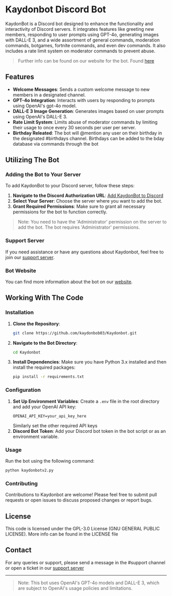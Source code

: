 # Kaydonbot Discord Bot

KaydonBot is a Discord bot designed to enhance the functionality and interactivity of Discord servers. It integrates features like greeting new members, responding to user prompts using GPT-4o, generating images with DALL-E 3, and a wide assortment of general commands, moderation commands, botgames, fortnite commands, and even dev commands. It also includes a rate limit system on moderator commands to prevent abuse. 

> Further info can be found on our website for the bot. Found [here](https://kaydonbot.xyz/)

## Features

- **Welcome Messages**: Sends a custom welcome message to new members in a designated channel.
- **GPT-4o Integration**: Interacts with users by responding to prompts using OpenAI's gpt-4o model.
- **DALL-E 3 Image Generation**: Generates images based on user prompts using OpenAI's DALL-E 3.
- **Rate Limit System**: Limits abuse of moderator commands by limiting their usage to once every 30 seconds per user per server.
- **Birthday Releated**: The bot will @mention any user on their birthday in the designated #birthdays channel. Birthdays can be added to the bday database via commands through the bot

## Utilizing The Bot

### Adding the Bot to Your Server

To add KaydonBot to your Discord server, follow these steps:

1. **Navigate to the Discord Authorization URL**: [Add KaydonBot to Discord](https://kaydonbot.xyz/invite.html)
2. **Select Your Server**: Choose the server where you want to add the bot.
3. **Grant Required Permissions**: Make sure to grant all necessary permissions for the bot to function correctly.

> Note: You need to have the 'Administrator' permission on the server to add the bot. The bot requires 'Administrator' permissions.

### Support Server

If you need assistance or have any questions about Kaydonbot, feel free to join our [support server](https://discord.gg/Ht4tugQPQM).

### Bot Website

You can find more information about the bot on our [website](https://kaydonbot.xyz).

## Working With The Code

### Installation

1. **Clone the Repository**:
   ```bash
   git clone https://github.com/kaydonbob03/Kaydonbot.git
   ```
2. **Navigate to the Bot Directory**:
   ```bash
   cd Kaydonbot
   ```
3. **Install Dependencies**:
   Make sure you have Python 3.x installed and then install the required packages:
   ```bash
   pip install -r requirements.txt
   ```

### Configuration

1. **Set Up Environment Variables**:
   Create a `.env` file in the root directory and add your OpenAI API key:
   ```
   OPENAI_API_KEY=your_api_key_here
   ```
   Similarly set the other required API keys
2. **Discord Bot Token**:
   Add your Discord bot token in the bot script or as an environment variable.

### Usage

Run the bot using the following command:
```bash
python kaydonbotv2.py
```

### Contributing

Contributions to Kaydonbot are welcome! Please feel free to submit pull requests or open issues to discuss proposed changes or report bugs.

## License

This code is licensed under the GPL-3.0 License (GNU GENERAL PUBLIC LICENSE). More info can be found in the LICENSE file

## Contact

For any queries or support, please send a message in the #support channel or open a ticket in our [support server](https://discord.gg/Ht4tugQPQM)

---

> Note: This bot uses OpenAI's GPT-4o models and DALL-E 3, which are subject to OpenAI's usage policies and limitations.
